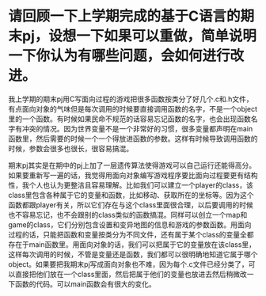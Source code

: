 # 请回顾一下上学期完成的基于C语言的期末pj，设想一下如果可以重做，简单说明一下你认为有哪些问题，会如何进行改进。

我上学期的期末pj用C写面向过程的游戏把很多函数按类分了好几个.c和.h文件，有点面向对象的气味但是每次调用的时候要直接调用函数的名字，不是一个object里的一个函数。有时候如果民命不规范的话容易忘记函数的名字，也会出现函数名字有冲突的情况。因为世界变量不是一个非常好的习惯，很多变量都声明在main函数里，然后需要的时候一个一个得放进函数的参数。这样有时候导致调用函数的时候，参数会很多也很长，很容易搞混。

期末pj其实是在期中的pj上加了一层遗传算法使得游戏可以自己运行还能得高分。如果要重新写一遍的话，我觉得用面向对象编写游戏程序要比面向过程要更有结构性，我个人也认为更整洁且容易理解。比如我们可以建立一个player的class，该class里包含各种属于它的变量和函数，比如移动、获取所在的坐标等。因为这个函数都跟player有关，所以它们存在与这个class里面很合理，以后要调用的时候也不容易忘记，也不会跟别的class类似的函数搞混。同样可以创立一个map和game的class，它们分别包含设置和变异地图的信息和游戏的参数函数。用面向过程的话，只能把函数和变量按类分为不同文件，还有属于某个class的变量全都存在于main函数里。用面向对象的话，我们可以把属于它的变量放在该class里，这样每次调用的时候，不管是变量还是函数，我们都可以很明确地知道它属于哪个object。如果要把我期末pj写成面向对象也不难，因为每个.c文件已经分类了，可以直接把他们放在一个class里面，然后把属于他们的变量也放进去然后稍微改一下函数的代码。可以main函数会有很大的变化。